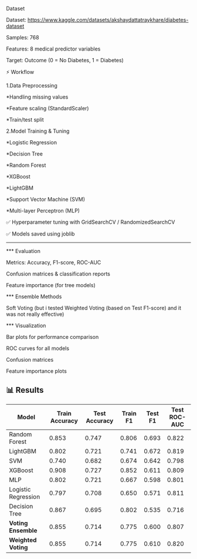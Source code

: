Dataset

Dataset: https://www.kaggle.com/datasets/akshaydattatraykhare/diabetes-dataset

Samples: 768

Features: 8 medical predictor variables

Target: Outcome (0 = No Diabetes, 1 = Diabetes)

⚡ Workflow

1.Data Preprocessing

*Handling missing values

*Feature scaling (StandardScaler)

*Train/test split

2.Model Training & Tuning

*Logistic Regression

*Decision Tree

*Random Forest

*XGBoost

*LightGBM

*Support Vector Machine (SVM)

*Multi-layer Perceptron (MLP)


✅ Hyperparameter tuning with GridSearchCV / RandomizedSearchCV

✅ Models saved using joblib

-----------------------------------------------------------------------------------

*** Evaluation

Metrics: Accuracy, F1-score, ROC-AUC

Confusion matrices & classification reports

Feature importance (for tree models)

*** Ensemble Methods

Soft Voting (but i tested Weighted Voting (based on Test F1-score) and it was not really effective)

*** Visualization

Bar plots for performance comparison

ROC curves for all models

Confusion matrices

Feature importance plots


## 📊 Results  

| Model               | Train Accuracy | Test Accuracy | Train F1 | Test F1 | Test ROC-AUC |
|----------------------|----------------|---------------|----------|---------|--------------|
| Random Forest        | 0.853 | 0.747 | 0.806 | 0.693 | 0.822 |
| LightGBM             | 0.802 | 0.721 | 0.741 | 0.672 | 0.819 |
| SVM                  | 0.740 | 0.682 | 0.674 | 0.642 | 0.798 |
| XGBoost              | 0.908 | 0.727 | 0.852 | 0.611 | 0.809 |
| MLP                  | 0.802 | 0.721 | 0.667 | 0.598 | 0.801 |
| Logistic Regression  | 0.797 | 0.708 | 0.650 | 0.571 | 0.811 |
| Decision Tree        | 0.867 | 0.695 | 0.802 | 0.535 | 0.716 |
| **Voting Ensemble**  | 0.855 | 0.714 | 0.775 | 0.600 | 0.807 |
| **Weighted Voting**  | 0.855 | 0.714 | 0.775 | 0.610 | 0.820 |

